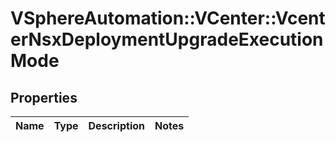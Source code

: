# VSphereAutomation::VCenter::VcenterNsxDeploymentUpgradeExecutionMode

## Properties
Name | Type | Description | Notes
------------ | ------------- | ------------- | -------------


